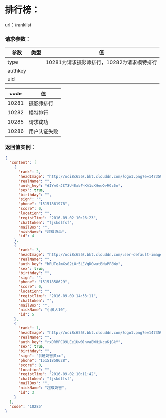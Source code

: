# 排行榜：

url：/ranklist

### 请求参数：

| 参数      | 类型   | 值                          |
| ------- | ---- | -------------------------- |
| type    |      | 10281为请求摄影师排行，10282为请求模特排行 |
| authkey |      |                            |
| uid     |      |                            |

| code  | 值      |
| ----- | ------ |
| 10281 | 摄影师排行  |
| 10282 | 模特排行   |
| 10285 | 请求成功   |
| 10286 | 用户认证失败 |



### 返回值实例：

```json
{
  "content": [
    {
      "rank": 2, 
      "headImage": "http://oci8c6557.bkt.clouddn.com/logo1.png?e=1473598741&token=yzAza_Cm87nXkh9IyFfpg7LL7qKJ097VK5IOpLj0:Ls0eM-fPekgX49oaVTWCvXPdSPs=", 
      "realName": "", 
      "auth_key": "dIYmGrJST3U45abFhKA1sXHowOvR9c8x", 
      "sex": true, 
      "birthday": "", 
      "sign": "", 
      "phone": "15151861978", 
      "score": 0, 
      "location": "", 
      "registTime": "2016-09-02 10:26:23", 
      "chattoken": "fjskdlfsf", 
      "mailBox": "", 
      "nickName": "超级奶兰", 
      "id": 4
    }, 
    {
      "rank": 3, 
      "headImage": "http://oci8c6557.bkt.clouddn.com/user-default-image.jpg?e=1473598741&token=yzAza_Cm87nXkh9IyFfpg7LL7qKJ097VK5IOpLj0:rqlH_EQdNIzHAdMvJTUzkQyegHc=", 
      "realName": "", 
      "auth_key": "hRUTeJmXs02iOr5LEVqDGwutBNaPF8Wy", 
      "sex": true, 
      "birthday": "", 
      "sign": "", 
      "phone": "15151858629", 
      "score": 0, 
      "location": "", 
      "registTime": "2016-09-09 14:33:11", 
      "chattoken": "", 
      "mailBox": "", 
      "nickName": "小黄人10", 
      "id": 5
    }, 
    {
      "rank": 1, 
      "headImage": "http://oci8c6557.bkt.clouddn.com/logo1.png?e=1473598741&token=yzAza_Cm87nXkh9IyFfpg7LL7qKJ097VK5IOpLj0:Ls0eM-fPekgX49oaVTWCvXPdSPs=", 
      "realName": "", 
      "auth_key": "rxDRMPCO9LEe1Uw0JnvaBWHiNcuKjGkY", 
      "sex": true, 
      "birthday": "", 
      "sign": "我是奶爸黄xc", 
      "phone": "15151858628", 
      "score": 0, 
      "location": "", 
      "registTime": "2016-09-02 10:11:42", 
      "chattoken": "fjskdlfsf", 
      "mailBox": "", 
      "nickName": "超级奶爸", 
      "id": 3
    }
  ], 
  "code": "10285"
}
```